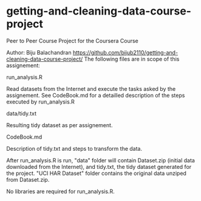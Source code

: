 # getting-and-cleaning-data-course-project
Peer to Peer Course Project for the Coursera Course

Author: Biju Balachandran           https://github.com/bijub2110/getting-and-cleaning-data-course-project/
The following files are in scope of this assignement:

run_analysis.R

Read datasets from the Internet and execute the tasks asked by the assignement. See CodeBook.md for a detailled description of the steps executed by run_analysis.R

data/tidy.txt

Resulting tidy dataset as per assignement.

CodeBook.md

Description of tidy.txt and steps to transform the data.

After run_analysis.R is run, "data" folder will contain Dataset.zip (initial data downloaded from the Internet), and tidy.txt, the tidy dataset generated for the project. "UCI HAR Dataset" folder contains the original data unziped from Dataset.zip.

No libraries are required for run_analysis.R.
